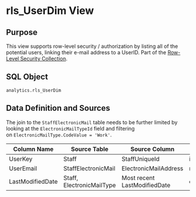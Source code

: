 # rls_UserDim View

## Purpose

This view supports row-level security / authorization by listing all of the
potential users, linking their e-mail address to a UserID. Part of
the [Row-Level Security Collection](./readme.md).

## SQL Object

`analytics.rls_UserDim`

## Data Definition and Sources

The join to the `StaffElectronicMail` table needs to be further limited by
looking at the `ElectronicMailTypeId` field and filtering
on `ElectronicMailType.CodeValue = 'Work'`.

| Column Name | Source Table | Source Column | Data Type |
| --- | --- | --- | --- |
| UserKey | Staff | StaffUniqueId | int |
| UserEmail | StaffElectronicMail | ElectronicMailAddress | nvarchar(128) |
| LastModifiedDate | Staff, ElectronicMailType | Most recent LastModifiedDate | datetime |
